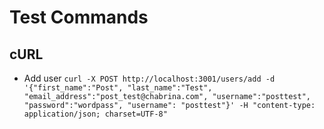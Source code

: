 # Test Commands

## cURL

* Add user
`curl -X POST http://localhost:3001/users/add -d '{"first_name":"Post", "last_name":"Test", "email_address":"post_test@chabrina.com", "username":"posttest", "password":"wordpass", "username": "posttest"}' -H "content-type: application/json; charset=UTF-8"`
